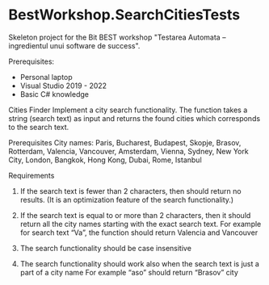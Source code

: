 # BestWorkshop.SearchCitiesTests
Skeleton project for the Bit BEST workshop "Testarea Automata – ingredientul unui software de success".

Prerequisites:
* Personal laptop
* Visual Studio 2019 - 2022
* Basic C# knowledge 

Cities Finder
Implement a city search functionality. The function takes a string (search text) as input and returns the found cities which corresponds to the search text.

Prerequisites
City names: Paris, Bucharest, Budapest, Skopje, Brasov, Rotterdam, Valencia, Vancouver, Amsterdam, Vienna, Sydney, New York City, London, Bangkok, Hong Kong, Dubai, Rome, Istanbul

Requirements
1. If the search text is fewer than 2 characters, then should return no results. 
(It is an optimization feature of the search functionality.)

2. If the search text is equal to or more than 2 characters, then it should return all the city names starting with the exact search text.
For example for search text “Va”, the function should return Valencia and Vancouver

3. The search functionality should be case insensitive

4. The search functionality should work also when the search text is just a part of a city name
For example “aso” should return “Brasov” city
